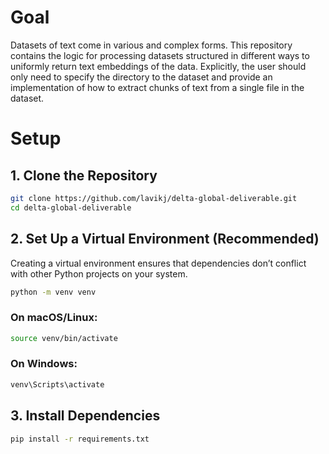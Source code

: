 # Goal
Datasets of text come in various and complex forms. This repository contains the logic for processing datasets structured in different ways to uniformly return text embeddings of the data. Explicitly, the user should only need to specify the directory to the dataset and provide an implementation of how to extract chunks of text from a single file in the dataset. 

# Setup

## 1. Clone the Repository  
```sh
git clone https://github.com/lavikj/delta-global-deliverable.git
cd delta-global-deliverable
```

## 2. Set Up a Virtual Environment (Recommended)
Creating a virtual environment ensures that dependencies don’t conflict with other Python projects on your system.
```sh
python -m venv venv
```

### On macOS/Linux:
```sh
source venv/bin/activate
```

### On Windows:
```sh
venv\Scripts\activate
```

## 3. Install Dependencies
```sh
pip install -r requirements.txt
```
